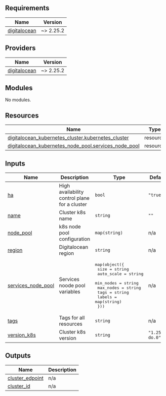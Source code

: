 <!-- BEGIN_TF_DOCS -->
## Requirements

| Name | Version |
|------|---------|
| <a name="requirement_digitalocean"></a> [digitalocean](#requirement\_digitalocean) | ~> 2.25.2 |

## Providers

| Name | Version |
|------|---------|
| <a name="provider_digitalocean"></a> [digitalocean](#provider\_digitalocean) | ~> 2.25.2 |

## Modules

No modules.

## Resources

| Name | Type |
|------|------|
| [digitalocean_kubernetes_cluster.kubernetes_cluster](https://registry.terraform.io/providers/digitalocean/digitalocean/latest/docs/resources/kubernetes_cluster) | resource |
| [digitalocean_kubernetes_node_pool.services_node_pool](https://registry.terraform.io/providers/digitalocean/digitalocean/latest/docs/resources/kubernetes_node_pool) | resource |

## Inputs

| Name | Description | Type | Default | Required |
|------|-------------|------|---------|:--------:|
| <a name="input_ha"></a> [ha](#input\_ha) | High availability control plane for a cluster | `bool` | `"true"` | no |
| <a name="input_name"></a> [name](#input\_name) | Cluster k8s name | `string` | `""` | no |
| <a name="input_node_pool"></a> [node\_pool](#input\_node\_pool) | k8s node pool configuration | `map(string)` | n/a | yes |
| <a name="input_region"></a> [region](#input\_region) | Digitalocean region | `string` | n/a | yes |
| <a name="input_services_node_pool"></a> [services\_node\_pool](#input\_services\_node\_pool) | Services noode pool variables | <pre>map(object({<br>    size       = string<br>    auto_scale = string<br>    min_nodes  = string<br>    max_nodes  = string<br>    tags       = string<br>    labels     = map(string)<br>  }))</pre> | n/a | yes |
| <a name="input_tags"></a> [tags](#input\_tags) | Tags for all resources | `string` | n/a | yes |
| <a name="input_version_k8s"></a> [version\_k8s](#input\_version\_k8s) | Cluster k8s version | `string` | `"1.25.4-do.0"` | no |

## Outputs

| Name | Description |
|------|-------------|
| <a name="output_cluster_edpoint"></a> [cluster\_edpoint](#output\_cluster\_edpoint) | n/a |
| <a name="output_cluster_id"></a> [cluster\_id](#output\_cluster\_id) | n/a |
<!-- END_TF_DOCS -->
